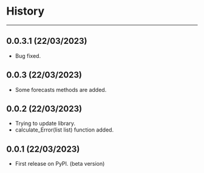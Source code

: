 # History
---

## 0.0.3.1 (22/03/2023)

-   Bug fixed.

## 0.0.3 (22/03/2023)

-   Some forecasts methods are added.

## 0.0.2 (22/03/2023)

-   Trying to update library.
-   calculate_Error(list list) function added.

## 0.0.1 (22/03/2023)

-   First release on PyPI. (beta version)